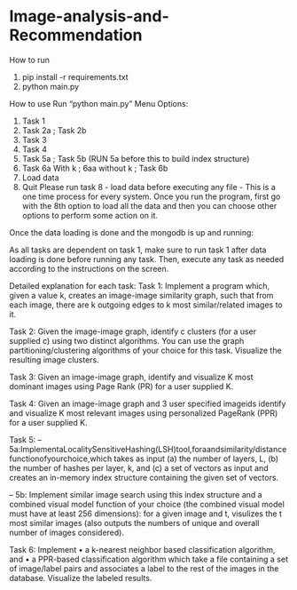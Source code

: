 # Image-analysis-and-Recommendation

How to run

1. pip install -r requirements.txt
2. python main.py

How to use Run “python main.py” Menu Options:

1. Task 1 
2. Task 2a ; Task 2b
3. Task 3
4. Task 4 
5. Task 5a ; Task 5b (RUN 5a before this to build index structure)
6. Task 6a With k ; 6aa without k ; Task 6b
7. Load data
8. Quit
Please run task 8 - load data before executing any file - This is a one time process for every system.
Once you run the program, first go with the 8th option to load all the data and then you can choose other options to perform some action on it.

Once the data loading is done and the mongodb is up and running:

As all tasks are dependent on task 1, make sure to run task 1 after data loading is done before running any task.
Then, execute any task as needed according to the instructions on the screen.

Detailed explanation for each task:
Task 1: Implement a program which, given a value k, creates an image-image similarity graph, such that from each image, there are k outgoing edges to k most similar/related images to it.

Task 2: Given the image-image graph, identify c clusters (for a user supplied c) using two distinct algorithms. You can use the graph partitioning/clustering algorithms of your choice for this task. Visualize the resulting image clusters.

Task 3: Given an image-image graph, identify and visualize K most dominant images using Page Rank (PR) for a user supplied K.

Task 4: Given an image-image graph and 3 user specified imageids identify and visualize K most relevant images using personalized PageRank (PPR) for a user supplied K.

Task 5: – 5a:ImplementaLocalitySensitiveHashing(LSH)tool,foraandsimilarity/distancefunctionofyourchoice,which takes as input (a) the number of layers, L, (b) the number of hashes per layer, k, and (c) a set of vectors as input and creates an in-memory index structure containing the given set of vectors.

– 5b: Implement similar image search using this index structure and a combined visual model function of your choice (the combined visual model must have at least 256 dimensions): for a given image and t, visulizes the t most similar images (also outputs the numbers of unique and overall number of images considered).

Task 6: Implement • a k-nearest neighbor based classification algorithm, and • a PPR-based classification algorithm which take a file containing a set of image/label pairs and associates a label to the rest of the images in the database. Visualize the labeled results.

